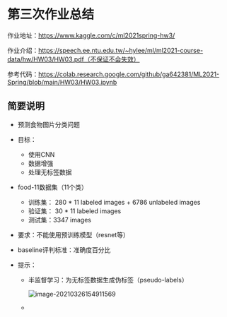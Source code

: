 # 第三次作业总结

作业地址：https://www.kaggle.com/c/ml2021spring-hw3/

作业介绍：https://speech.ee.ntu.edu.tw/~hylee/ml/ml2021-course-data/hw/HW03/HW03.pdf（不保证不会失效）

参考代码：https://colab.research.google.com/github/ga642381/ML2021-Spring/blob/main/HW03/HW03.ipynb

## 简要说明

- 预测食物图片分类问题
- 目标：
  - 使用CNN
  - 数据增强
  - 处理无标签数据
- food-11数据集（11个类）
  - 训练集： 280 * 11 labeled images + 6786 unlabeled images
  - 验证集： 30 * 11 labeled images
  - 测试集：3347 images
- 要求：不能使用预训练模型（resnet等）
- baseline评判标准：准确度百分比

- 提示：

  - 半监督学习：为无标签数据生成伪标签（pseudo-labels）

    ![image-20210326154911569](https://yumytest.oss-cn-chengdu.aliyuncs.com/img/image-20210326154911569.png)

  - 